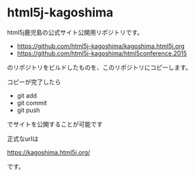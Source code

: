 # html5j-kagoshima

html5j鹿児島の公式サイト公開用リポジトリです。

* https://github.com/html5j-kagoshima/kagoshima.html5j.org
* https://github.com/html5j-kagoshima/html5conference.2015

のリポジトリをビルドしたものを、このリポジトリにコピーします。

コピーが完了したら

* git add
* git commit
* git push

でサイトを公開することが可能です

正式なurlは

https://kagoshima.html5j.org/

です。
